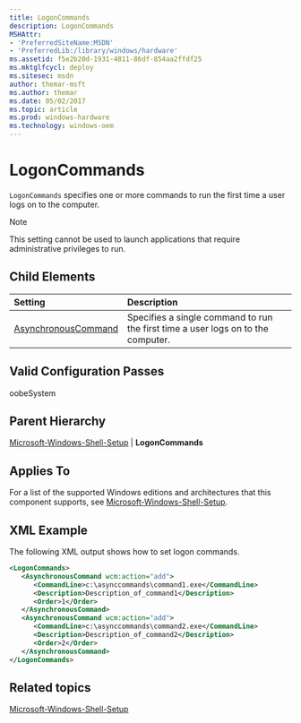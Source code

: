 ```yaml
---
title: LogonCommands
description: LogonCommands
MSHAttr:
- 'PreferredSiteName:MSDN'
- 'PreferredLib:/library/windows/hardware'
ms.assetid: f5e2b20d-1931-4811-86df-854aa2ffdf25
ms.mktglfcycl: deploy
ms.sitesec: msdn
author: themar-msft
ms.author: themar
ms.date: 05/02/2017
ms.topic: article
ms.prod: windows-hardware
ms.technology: windows-oem
---
```

# LogonCommands

`LogonCommands` specifies one or more commands to run the first time a user logs on to the computer.

> [!Note]
> This setting cannot be used to launch applications that require administrative privileges to run.

## Child Elements

| Setting                 | Description                                                                           |
|:------------------------|:--------------------------------------------------------------------------------------|
| [AsynchronousCommand](microsoft-windows-shell-setup-logoncommands-asynchronouscommand.md) | Specifies a single command to run the first time a user logs on to the computer. |

## Valid Configuration Passes

oobeSystem

## Parent Hierarchy

[Microsoft-Windows-Shell-Setup](microsoft-windows-shell-setup.md) | **LogonCommands**

## Applies To

For a list of the supported Windows editions and architectures that this component supports, see [Microsoft-Windows-Shell-Setup](microsoft-windows-shell-setup.md).

## XML Example

The following XML output shows how to set logon commands.

```XML
<LogonCommands>
   <AsynchronousCommand wcm:action="add">
      <CommandLine>c:\asynccommands\command1.exe</CommandLine>
      <Description>Description_of_command1</Description>
      <Order>1</Order>
   </AsynchronousCommand>
   <AsynchronousCommand wcm:action="add">
      <CommandLine>c:\asynccommands\command2.exe</CommandLine>
      <Description>Description_of_command2</Description>
      <Order>2</Order>
   </AsynchronousCommand>
</LogonCommands>
```

## Related topics

[Microsoft-Windows-Shell-Setup](microsoft-windows-shell-setup.md)
